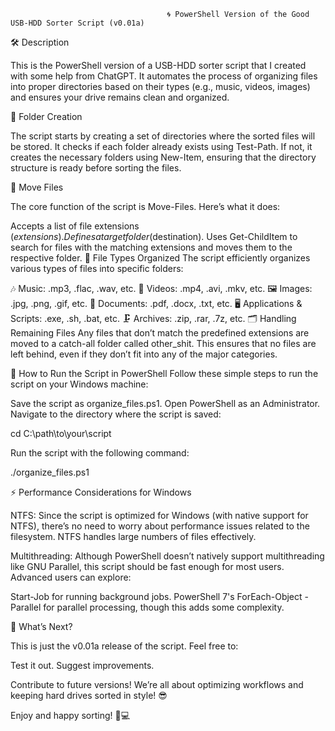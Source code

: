                                        🌀 PowerShell Version of the Good USB-HDD Sorter Script (v0.01a)
🛠️ Description

This is the PowerShell version of a USB-HDD sorter script that I created with some help from ChatGPT. It automates the process of organizing files into proper directories based on their types (e.g., music, videos, images) and ensures your drive remains clean and organized.

📂 Folder Creation

The script starts by creating a set of directories where the sorted files will be stored. It checks if each folder already exists using Test-Path. If not, it creates the necessary folders using New-Item, ensuring that the directory structure is ready before sorting the files.

📑 Move Files

The core function of the script is Move-Files. Here’s what it does:

Accepts a list of file extensions ($extensions).
Defines a target folder ($destination).
Uses Get-ChildItem to search for files with the matching extensions and moves them to the respective folder.
📁 File Types Organized
The script efficiently organizes various types of files into specific folders:

🎶 Music: .mp3, .flac, .wav, etc.
🎥 Videos: .mp4, .avi, .mkv, etc.
🖼️ Images: .jpg, .png, .gif, etc.
📄 Documents: .pdf, .docx, .txt, etc.
🖥️ Applications & Scripts: .exe, .sh, .bat, etc.
🗜️ Archives: .zip, .rar, .7z, etc.
🗂️ Handling Remaining Files
Any files that don’t match the predefined extensions are moved to a catch-all folder called other_shit. This ensures that no files are left behind, even if they don’t fit into any of the major categories.

🚀 How to Run the Script in PowerShell
Follow these simple steps to run the script on your Windows machine:

Save the script as organize_files.ps1.
Open PowerShell as an Administrator.
Navigate to the directory where the script is saved:

cd C:\path\to\your\script

Run the script with the following command:

./organize_files.ps1

⚡ Performance Considerations for Windows

NTFS: Since the script is optimized for Windows (with native support for NTFS), there’s no need to worry about performance issues related to the filesystem. NTFS handles large numbers of files effectively.

Multithreading: Although PowerShell doesn’t natively support multithreading like GNU Parallel, this script should be fast enough for most users. Advanced users can explore:

Start-Job for running background jobs.
PowerShell 7's ForEach-Object -Parallel for parallel processing, though this adds some complexity.

🧩 What’s Next?

This is just the v0.01a release of the script. Feel free to:

Test it out.
Suggest improvements.

Contribute to future versions!
We’re all about optimizing workflows and keeping hard drives sorted in style! 😎

Enjoy and happy sorting! 🧹💻

